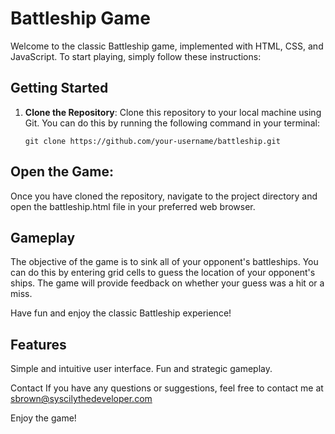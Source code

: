 
# Battleship Game

Welcome to the classic Battleship game, implemented with HTML, CSS, and JavaScript. To start playing, simply follow these instructions:

## Getting Started

1. **Clone the Repository**: 
   Clone this repository to your local machine using Git. You can do this by running the following command in your terminal:

   ```shell
   git clone https://github.com/your-username/battleship.git
   
## Open the Game:
Once you have cloned the repository, navigate to the project directory and open the battleship.html file in your preferred web browser.

## Gameplay
The objective of the game is to sink all of your opponent's battleships. You can do this by entering grid cells to guess the location of your opponent's ships. The game will provide feedback on whether your guess was a hit or a miss.

Have fun and enjoy the classic Battleship experience!

## Features
Simple and intuitive user interface.
Fun and strategic gameplay.


Contact
If you have any questions or suggestions, feel free to contact me at sbrown@syscilythedeveloper.com

Enjoy the game!
